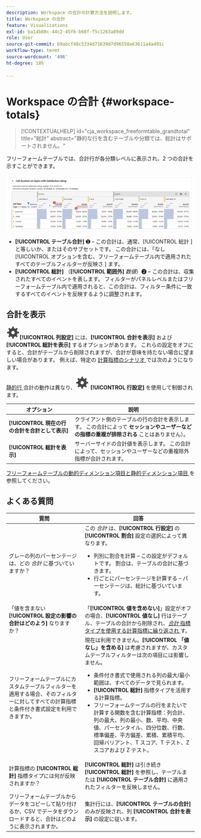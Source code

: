 ```yaml
---
description: Workspace の合計の計算方法を説明します。
title: Workspace の合計
feature: Visualizations
exl-id: ba14b88c-44c2-45f6-b68f-f5c1263a89dd
role: User
source-git-commit: b9abcf48c5334d71639d7d96558a63611a4a491c
workflow-type: tm+mt
source-wordcount: '496'
ht-degree: 18%

---
```


# Workspace の合計 {#workspace-totals}

<!-- markdownlint-disable MD034 -->

>[!CONTEXTUALHELP]
>id="cja_workspace_freeformtable_grandtotal"
>title="総計"
>abstract="静的な行を含むテーブルや分類では、総計はサポートされません。"

<!-- markdownlint-enable MD034 -->


フリーフォームテーブルでは、合計行が各分類レベルに表示され、2 つの合計を示すことができます。

![ 総計とテーブルの合計をハイライト表示したフリーフォームテーブル。](assets/total-row.png)

* **[!UICONTROL テーブル合計]** ➊ – この合計は、通常、[!UICONTROL  総計 ] と等しいか、またはそのサブセットです。 この合計には、「なし [!UICONTROL  オプションを含む、フリーフォームテーブル内で適用されたすべてのテーブルフィルターが反映さ ] ます。
* **[!UICONTROL 総計]** （**[!UICONTROL 範囲外]** *数値*）➋ – この合計は、収集されたすべてのイベントを表します。 フィルターがパネルレベルまたはフリーフォームテーブル内で適用されると、この合計は、フィルター条件に一致するすべてのイベントを反映するように調整されます。




## 合計を表示

![ 設定 ](/help/assets/icons/Setting.svg)**[!UICONTROL 列設定]** には、**[!UICONTROL 合計を表示]** および **[!UICONTROL 総計を表示]** するオプションがあります。 これらの設定をオフにすると、合計がテーブルから削除されますが、合計が意味を持たない場合に望ましい場合があります。 例えば、特定の [ 計算指標のシナリオ ](https://experienceleague.adobe.com/en/docs/analytics/components/calculated-metrics/calcmetrics-reference/cm-totals) では次のようになります。


[ 静的行 ](/help/analysis-workspace/visualizations/freeform-table/column-row-settings/manual-vs-dynamic-rows.md) 合計の動作は異なり、![ 設定 ](/help/assets/icons/Setting.svg) **[!UICONTROL 行設定]** を使用して制御されます。

| オプション | 説明 |
|---|---|
| **[!UICONTROL 現在の行の合計を合計として表示]** | クライアント側のテーブルの行の合計を表示します。 この合計によって **セッションやユーザーなどの指標の重複が排除される** ことはありません）。 |
| **[!UICONTROL 総計を表示]** | サーバーサイドの合計値を表示します。 この合計によって、セッションやユーザーなどの重複除外指標が合計されます。 |

[ フリーフォームテーブルの動的ディメンション項目と静的ディメンション項目 ](column-row-settings/manual-vs-dynamic-rows.md) を参照してください。


## よくある質問

| 質問 | 回答 |
|---|---|
| グレーの列のパーセンテージは、どの *合計* に基づいていますか？ | この *合計* は、**[!UICONTROL 行設定]** の **[!UICONTROL 割合]** 設定の選択によって異なります。<ul><li>列別に割合を計算 – この設定がデフォルトです。 割合は、テーブルの合計に基づきます。</li><li>行ごとにパーセンテージを計算する – パーセンテージは、総計に基づいています。</li></ul> |
| 「値を含まない **[!UICONTROL 設定の影響の合計はどのよう]** なりますか？ | 「**[!UICONTROL 値を含めない]**」設定がオフの場合、**[!UICONTROL 値なし]** 行はテーブル、テーブルの合計から削除され、[*合計* 指標タイプを使用する計算指標に繰り返され ](https://experienceleague.adobe.com/en/docs/analytics/components/calculated-metrics/calcmetric-workflow/m-metric-type-alloc) す。 |
| フリーフォームテーブルにカスタムテーブルフィルターを適用する場合、そのフィルターに対してすべての計算指標と条件付き書式設定を利用できますか。 | 現在は利用できません。**[!UICONTROL 「値なし」を含める]** は考慮されますが、カスタムテーブルフィルターは次の項目には影響しません。<ul><li>条件付き書式で使用される列の最大/最小範囲は、すべてのデータで見られます。</li><li>**[!UICONTROL 総計]** 指標タイプを活用する計算指標。</li><li>フリーフォームテーブルの行をまたいで計算する関数を含む計算指標：列合計、列の最大、列の最小、数、平均、中央値、パーセンタイル、四分位数、行数、標準偏差、平方偏差、累積、累積平均、回帰バリアント、T スコア、T テスト、Z スコアおよび Z テスト。</li></ul> |
| 計算指標の **[!UICONTROL 総計]** 指標タイプには何が反映されますか？ | **[!UICONTROL 総計]** は引き続き **[!UICONTROL 総計]** を参照し、テーブルまたは **[!UICONTROL テーブル合計]** に適用されたフィルターを反映しません。 |
| フリーフォームテーブルからデータをコピーして貼り付けるか、CSV でデータをダウンロードすると、合計はどのように表示されますか。 | 集計行には、**[!UICONTROL テーブルの合計]** のみが反映され、列 **[!UICONTROL 合計を表示]** の設定に従います。 |
